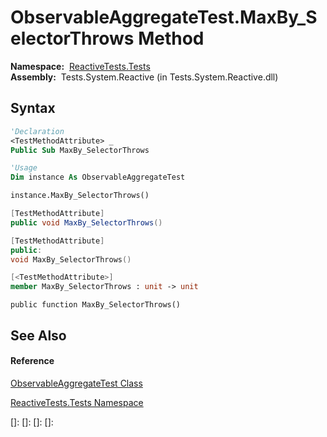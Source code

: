 # ObservableAggregateTest.MaxBy\_SelectorThrows Method

**Namespace:**  [ReactiveTests.Tests](ReactiveTests.Tests\ReactiveTests.Tests.md)  
**Assembly:**  Tests.System.Reactive (in Tests.System.Reactive.dll)

## Syntax

```vb
'Declaration
<TestMethodAttribute> _
Public Sub MaxBy_SelectorThrows
```

```vb
'Usage
Dim instance As ObservableAggregateTest

instance.MaxBy_SelectorThrows()
```

```csharp
[TestMethodAttribute]
public void MaxBy_SelectorThrows()
```

```c++
[TestMethodAttribute]
public:
void MaxBy_SelectorThrows()
```

```fsharp
[<TestMethodAttribute>]
member MaxBy_SelectorThrows : unit -> unit 
```

```jscript
public function MaxBy_SelectorThrows()
```

## See Also

#### Reference

[ObservableAggregateTest Class](ObservableAggregateTest\ObservableAggregateTest.md)

[ReactiveTests.Tests Namespace](ReactiveTests.Tests\ReactiveTests.Tests.md)

[]: 
[]: 
[]: 
[]: 